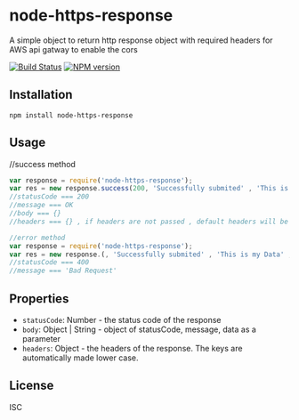 # node-https-response

A simple object to return http response object with required headers for AWS api gatway to enable the cors

[![Build Status](https://github.com/Pranay2111/node-https-response)](https://github.com/Pranay2111/node-https-response)
[![NPM version](https://img.shields.io/npm/v/http-response-object.svg)](https://www.npmjs.com/package/node-https-response)


## Installation

    npm install node-https-response

## Usage
//success method 
```js
var response = require('node-https-response');
var res = new response.success(200, 'Successfully submited' , 'This is my Data' , { header1 : 25, header2 :'Play'} );
//statusCode === 200 
//message === OK
//body === {}
//headers === {} , if headers are not passed , default headers will be passed to enable the cors for AWS API gateway .

//error method
var response = require('node-https-response');
var res = new response.(, 'Successfully submited' , 'This is my Data' , { header1 : 25, header2 :'Play'} );
//statusCode === 400
//message === 'Bad Request'
```

## Properties

 - `statusCode`: Number - the status code of the response
 - `body`: Object | String - object of statusCode, message, data as a parameter
 - `headers`: Object - the headers of the response.  The keys are automatically made lower case.

## License

  ISC
